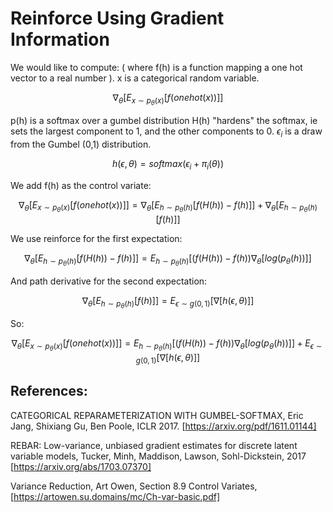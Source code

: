 # Reinforce Using Gradient Information


We would like to compute: ( where f(h) is a function mapping a one hot vector to a real number ).
x is a categorical random variable.

$$
\nabla_\theta[E_{x \sim p_\theta(x)}[f(onehot(x))]]
$$

p(h) is a softmax over a gumbel distribution
H(h) "hardens" the softmax, ie sets the largest component to 1, and the other components to 0.
$\epsilon_i$ is a draw from the Gumbel (0,1) distribution.

$$
h(\epsilon, \theta) = softmax(\epsilon_i + \pi_i(\theta))
$$

We add f(h) as the control variate:

$$
\nabla_\theta[E_{x \sim p_\theta(x)}[f(onehot(x))]] = \nabla_\theta[E_{h \sim p_\theta(h)}[f(H(h)) - f(h)]] + \nabla_\theta[E_{h \sim p_\theta(h)}[f(h)]]
$$

We use reinforce for the first expectation:

$$
\nabla_\theta[E_{h \sim p_\theta(h)}[f(H(h)) - f(h)]] = E_{h \sim p_\theta(h)} [ (f(H(h)) - f(h)) \nabla_\theta [log(p_\theta(h))]]
$$

And path derivative for the second expectation:

$$
\nabla_\theta[E_{h \sim p_\theta(h)}[f(h)]] = E_{\epsilon \sim g(0,1)}[\nabla[h(\epsilon, \theta)]]
$$

So:

$$
\nabla_\theta[E_{x \sim p_\theta(x)}[f(onehot(x))]] = E_{h \sim p_\theta(h)} [ (f(H(h)) - f(h)) \nabla_\theta [log(p_\theta(h))]] + E_{\epsilon \sim g(0,1)}[\nabla[h(\epsilon, \theta)]]
$$

## References:

CATEGORICAL REPARAMETERIZATION WITH GUMBEL-SOFTMAX, Eric Jang, Shixiang Gu, Ben Poole, ICLR 2017. [https://arxiv.org/pdf/1611.01144]

REBAR: Low-variance, unbiased gradient estimates for discrete latent variable models, Tucker, Minh, Maddison, Lawson, Sohl-Dickstein, 2017 [https://arxiv.org/abs/1703.07370]

Variance Reduction, Art Owen, Section 8.9 Control Variates, [https://artowen.su.domains/mc/Ch-var-basic.pdf]
